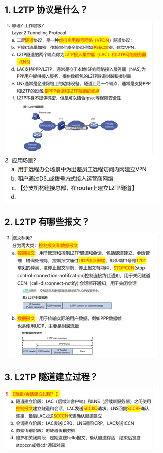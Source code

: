 # 1. L2TP 协议是什么？

![alt text](images/面试题---L2TP基础/image-7.png)
![alt text](images/面试题---L2TP基础/image-1.png)

# 2. L2TP 有哪些报文？

![alt text](images/面试题---L2TP基础/image-6.png)

# 3. L2TP 隧道建立过程？

![alt text](images/面试题---L2TP基础/image-3.png)

